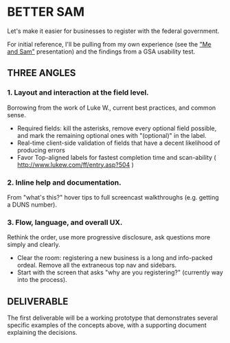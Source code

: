 # BETTER SAM

Let's make it easier for businesses to register with the federal government.

For initial reference, I'll be pulling from my own experience (see the ["Me and Sam"](https://speakerdeck.com/jedwood/me-and-sam) presentation) and the findings from a GSA usability test.

## THREE ANGLES

### 1. Layout and interaction at the field level.
Borrowing from the work of Luke W., current best practices, and common sense.

- Required fields: kill the asterisks, remove every optional field possible, and mark the remaining optional ones with "(optional)" in the label.
- Real-time client-side validation of fields that have a decent likelihood of producing errors
- Favor Top-aligned labels for fastest completion time and scan-ability ( http://www.lukew.com/ff/entry.asp?504 )

### 2. Inline help and documentation.
From "what's this?" hover tips to full screencast walkthroughs (e.g. getting a DUNS number).

### 3. Flow, language, and overall UX.
Rethink the order, use more progressive disclosure, ask questions more simply and clearly.

- Clear the room: registering a new business is a long and info-packed ordeal. Remove all the extraneous top nav and sidebars.
- Start with the screen that asks "why are you registering?" (currently way into the process).

## DELIVERABLE

The first deliverable will be a working prototype that demonstrates several specific examples of the concepts above, with a supporting document explaining the decisions.